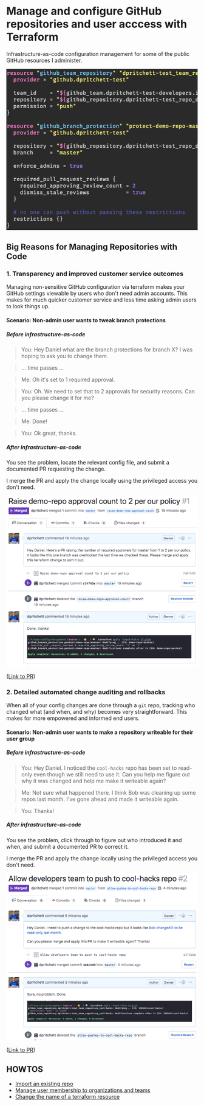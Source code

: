 # Manage and configure GitHub repositories and user acccess with Terraform

Infrastructure-as-code configuration management for some of the public GitHub resources I administer.

![screenshot of terraform code for managing team access to a repository and branch protections](img/terraform-code-sample.png) 

## Big Reasons for Managing Repositories with Code

### 1. Transparency and improved customer service outcomes

Managing non-sensitive GitHub configuration via terraform makes your GitHub settings viewable by users who don't need admin accounts. This makes for much quicker customer service and less time asking admin users to look things up.

#### Scenario: Non-admin user wants to tweak branch protections

##### Before infrastructure-as-code

> You: Hey Daniel what are the branch protections for branch X? I was hoping to ask you to change them.

> ... time passes ...

> Me: Oh it's set to 1 required approval.

> You: Oh. We need to set that to 2 approvals for security reasons. Can you please change it for me?

> ... time passes ...

> Me: Done!

> You: Ok great, thanks.

##### After infrastructure-as-code

You see the problem, locate the relevant config file, and submit a documented PR requesting the change.

I merge the PR and apply the change locally using the privileged access you don't need.

[![Screenshot of PR #1](img/raise-approver-count.png)](https://github.com/dpritchett/repo-config-management/pull/1)

([Link to PR](https://github.com/dpritchett/repo-config-management/pull/1))

### 2. Detailed automated change auditing and rollbacks

When all of your config changes are done through a `git` repo, tracking who changed what (and when, and why) becomes very straightforward. This makes for more empowered and informed end users.

#### Scenario: Non-admin user wants to make a repository writeable for their user group

##### Before infrastructure-as-code

> You: Hey Daniel. I noticed the `cool-hacks` repo has been set to read-only even though we still need to use it. Can you help me figure out why it was changed and help me make it writeable again?

> Me: Not sure what happened there. I think Bob was cleaning up some repos last month. I've gone ahead and made it writeable again.

> You: Thanks!

##### After infrastructure-as-code

You see the problem, click through to figure out who introduced it and when, and submit a documented PR to correct it.

I merge the PR and apply the change locally using the privileged access you don't need.

[![Screenshot of PR #2](img/make-repo-writeable.png)](https://github.com/dpritchett/repo-config-management/pull/2)

([Link to PR](https://github.com/dpritchett/repo-config-management/pull/2))

## HOWTOS

- [Import an existing repo](./doc/import-resource.md)
- [Manage user membership to organizations and teams](doc/manage-memberships.md)
- [Change the name of a terraform resource](doc/rename-tf-resource.md)
